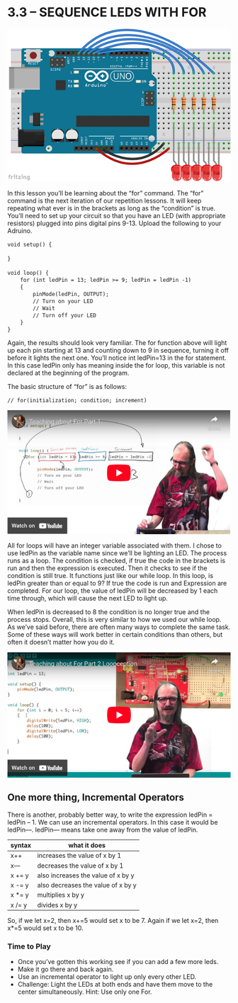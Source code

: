 # 3.3 – SEQUENCE LEDS WITH FOR
![Arduino with 5 LEDs](images/Arduino-5LEDs.png)

In this lesson you’ll be learning about the “for” command. The “for” command is the next iteration of our repetition lessons. It will keep repeating what ever is in the brackets as long as the “condition” is true. You’ll need to set up your circuit so that you have an LED (with appropriate resistors) plugged into pins digital pins 9-13. Upload the following to your Adruino.
```
void setup() {
    
}

void loop() {
    for (int ledPin = 13; ledPin >= 9; ledPin = ledPin -1)
    {
        pinMode(ledPin, OUTPUT);
        // Turn on your LED
        // Wait
        // Turn off your LED
    }   
}
```
Again, the results should look very familiar. The for function above will light up each pin starting at 13 and counting down to 9 in sequence, turning it off before it lights the next one. You’ll notice int ledPin=13 in the for statement. In this case ledPin only has meaning inside the for loop, this variable is not declared at the beginning of the program.

The basic structure of “for” is as follows:
```
// for(initialization; condition; increment)
```
[![YouTube Thumbnail](images/for1_yt.png)](https://youtu.be/G5FJ5qo2xwA)

All for loops will have an integer variable associated with them. I chose to use ledPin as the variable name since we’ll be lighting an LED. The process runs as a loop. The condition is checked, if true the code in the brackets is run and then the expression is executed. Then it checks to see if the condition is still true. It functions just like our while loop. In this loop, is ledPin greater than or equal to 9? If true the code is run and Expression are completed. For our loop, the value of ledPin will be decreased by 1 each time through, which will cause the next LED to light up.

When ledPin is decreased to 8 the condition is no longer true and the process stops. Overall, this is very similar to how we used our while loop. As we’ve said before, there are often many ways to complete the same task. Some of these ways will work better in certain conditions than others, but often it doesn’t matter how you do it.

[![YouTube Thumbnail](images/for2_yt.png)](https://youtu.be/RmuPtm4Fs6g)

## One more thing, Incremental Operators

There is another, probably better way, to write the expression ledPin = ledPin – 1. We can use an incremental operators. In this case it would be ledPin––. ledPin–– means take one away from the value of ledPin.

| syntax | what it does |
| ----- | -----|
| x++	| increases the value of x by 1 |
 | x––	| decreases the value of x by 1 |
 | x += y	| also increases the value of x by y |
 | x -= y	| also decreases the value of x by y |
 | x *= y	| multiplies x by y |
| x /= y	| divides x by y |

So, if we let x=2, then x+=5 would set x to be 7. Again if we let x=2, then x*=5 would set x to be 10.

### Time to Play
- Once you’ve gotten this working see if you can add a few more leds.
- Make it go there and back again.
- Use an incremental operator to light up only every other LED.
- Challenge: Light the LEDs at both ends and have them move to the center simultaneously. Hint: Use only one For.
